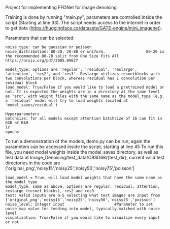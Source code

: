 Project for implementing FFDNet for image denoising

Training is done by running "main.py", parameters are controlled inside the script (Starting at line 33). The script needs access to the internet in order to get data (https://huggingface.co/datasets/GATE-engine/mini_imagenet).

Parameters that can be selected:

    noise_type: can be gaussian or poisson
    noise_distribution: 80-20, 20-80 or uniform.                  80-20 is the recommended 80-20 split from One Size Fits All: https://arxiv.org/pdf/2005.09627

    model_type: options are 'regular', 'residual', 'reslarge', 'attention', 'res2', and 'res3'. Reslarge utilizes resnetblocks with two convolutions per block, whereas residual has 1 convolution per residual block
    load_model: True/False if you would like to load a pretrained model or not. It is expected the weights are in a directory at the same level as "src", with weight files with the same name as the model_type (e.g. a 'residual' model will try to load weights located at 'model_saves/residual')

    Hyperparameters
    batchsize: for all models except attention batchsize of 16 can fit in 6GB of RAM
    lr
    epochs


To run a demonstration of the models, demo.py can be run, again the parameters can be accessed inside the script, starting at line 45
To run this file, you need model weights inside the model_saves directory, as well as test data at Image_Denoising/test_data/CBSD68/{test_dir}, current valid test directories in the code are ['original_png','noisy15','noisy25','noisy50','noisy75','poisson']

    load_model = True, will load model weights that have the same name as the model_type
    model_type, same as above, options are regular, residual, attention, reslarge (resnet blocks), res2 and res3
    test: valid inputs are 0-5 selecting what test images are input from ['original_png','noisy15','noisy25','noisy50','noisy75','poisson']
    noise_level: Integer input                      #Parameter to set noise_map value for feeding into model, typically matched with noise level
    visualization: True/False if you would like to visualize every input or not 

